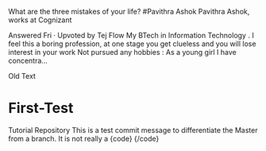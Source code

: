 What are the three mistakes of your life?
#Pavithra Ashok
Pavithra Ashok, works at Cognizant

Answered Fri · Upvoted by Tej Flow
My BTech in Information Technology . I feel this a boring profession, 
at one stage you get clueless and you will lose interest in your work
Not pursued any hobbies : As a young girl I have concentra...


Old Text
# First-Test
Tutorial Repository
This is a test commit message to differentiate the Master from a branch.
It is not really a {code} {/code}
